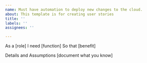 ```yaml
---
name: Must have automation to deploy new changes to the cloud.
about: This template is for creating user stories
title: ''
labels: ''
assignees: ''

---
```


As a [role]
I need [function]
So that [benefit]

Details and Assumptions
[document what you know]
